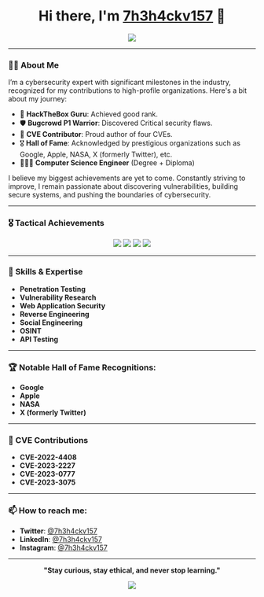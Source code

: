 <h1 align="center">Hi there, I'm <a href="https://github.com/7h3h4ckv157">7h3h4ckv157</a> 👋</h1>

<p align="center">
  <a href="https://github.com/7h3h4ckv157">
    <img src="https://readme-typing-svg.demolab.com?font=Fira+Code&size=30&duration=2000&pause=500&color=F77B33&center=true&vCenter=true&width=800&lines=Cybersecurity+Expert;HackTheBox+Guru;Bugcrowd+P1+Warrior;CVE+Contributor;Hall+of+Fame+at+Google,+Apple,+NASA,+X">
  </a>
</p>

---

### 👨‍💻 About Me

I’m a cybersecurity expert with significant milestones in the industry, recognized for my contributions to high-profile organizations. Here's a bit about my journey:

- 🔐 **HackTheBox Guru**: Achieved good rank.
- 🛡️ **Bugcrowd P1 Warrior**: Discovered Critical security flaws.
- 📜 **CVE Contributor**: Proud author of four CVEs.
- 🎖️ **Hall of Fame**: Acknowledged by prestigious organizations such as Google, Apple, NASA, X (formerly Twitter), etc.
- 👨🏻‍🎓 **Computer Science Engineer** (Degree + Diploma)   

I believe my biggest achievements are yet to come. Constantly striving to improve, I remain passionate about discovering vulnerabilities, building secure systems, and pushing the boundaries of cybersecurity.

---

### 🎖️ Tactical Achievements

<p align="center">
  <img src="https://img.shields.io/badge/HackTheBox-Guru-green?style=for-the-badge&logo=Hack%20The%20Box&logoColor=white">
  <img src="https://img.shields.io/badge/Bugcrowd-P1%20Warrior-blue?style=for-the-badge&logo=Bugcrowd&logoColor=white">
  <img src="https://img.shields.io/badge/CVE-Hunter-yellow?style=for-the-badge&logo=CVE&logoColor=white">
  <img src="https://img.shields.io/badge/Trillion%20Dollar%20Company-Hacker-purple?style=for-the-badge&logo=Apple&logoColor=white">
</p>

---

### 🔑 Skills & Expertise

- **Penetration Testing**
- **Vulnerability Research**
- **Web Application Security**
- **Reverse Engineering**
- **Social Engineering**
- **OSINT**
- **API Testing**

---

### 🏆 Notable Hall of Fame Recognitions:

- **Google**  
- **Apple**  
- **NASA**  
- **X (formerly Twitter)**  

---

### 🚨 CVE Contributions

- **CVE-2022-4408**  
- **CVE-2023-2227**  
- **CVE-2023-0777**  
- **CVE-2023-3075**

---



### 📫 How to reach me:

- **Twitter**: [@7h3h4ckv157](https://x.com/7h3h4ckv157)
- **LinkedIn**: [@7h3h4ckv157](https://linkedin.com/in/7h3h4ckv157/)
- **Instagram**: [@7h3h4ckv157](https://instagram.com/7h3h4ckv157/)

---

<p align="center">
  <strong>"Stay curious, stay ethical, and never stop learning."</strong>
</p>

<p align="center">
  <img src="https://readme-typing-svg.demolab.com?font=Fira+Code&size=22&duration=2500&pause=500&color=F77B33&center=true&vCenter=true&width=600&lines=Hack+the+Planet!" />
</p>

